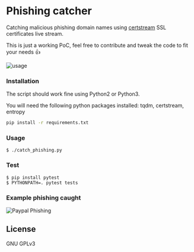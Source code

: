 # Phishing catcher

Catching malicious phishing domain names using [certstream](https://certstream.calidog.io/) SSL certificates live stream.

This is just a working PoC, feel free to contribute and tweak the code to fit your needs 👍

![usage](https://i.imgur.com/4BGuXkR.gif)

### Installation

The script should work fine using Python2 or Python3.

You will need the following python packages installed: tqdm, certstream, entropy

```sh
pip install -r requirements.txt
```


### Usage

```
$ ./catch_phishing.py
```

### Test

```
$ pip install pytest
$ PYTHONPATH=. pytest tests
```

### Example phishing caught

![Paypal Phishing](https://i.imgur.com/AK60EYz.png)

License
----
GNU GPLv3
